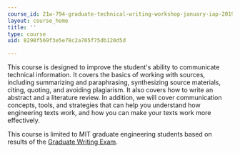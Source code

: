 ```yaml
---
course_id: 21w-794-graduate-technical-writing-workshop-january-iap-2019
layout: course_home
title: ''
type: course
uid: 8298f569f3e5e78c2a705f75db120d5d

---
```

This course is designed to improve the student's ability to communicate technical information. It covers the basics of working with sources, including summarizing and paraphrasing, synthesizing source materials, citing, quoting, and avoiding plagiarism. It also covers how to write an abstract and a literature review. In addition, we will cover communication concepts, tools, and strategies that can help you understand how engineering texts work, and how you can make your texts work more effectively.

This course is limited to MIT graduate engineering students based on results of the [Graduate Writing Exam](https://cmsw.mit.edu/graduate-writing-exam/).
